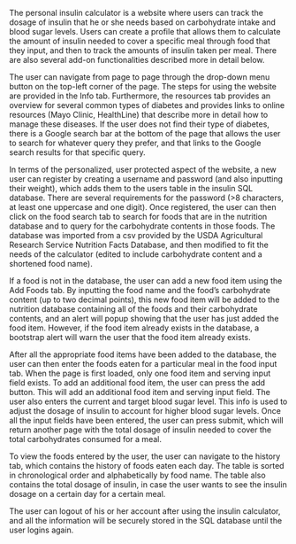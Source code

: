 The personal insulin calculator is a website where users can track the dosage of insulin that he or she needs based on carbohydrate intake and blood sugar levels. Users can create a profile that allows them to calculate the amount of insulin needed to cover a specific meal through food that they input, and then to track the amounts of insulin taken per meal. There are also several add-on functionalities described more in detail below.

The user can navigate from page to page through the drop-down menu button on the top-left corner of the page.  The steps for using the website are provided in the Info tab.  Furthermore, the resources tab provides an overview for several common types of diabetes and provides links to online resources (Mayo Clinic, HealthLine) that describe more in detail how to manage these diseases. If the user does not find their type of diabetes, there is a Google search bar at the bottom of the page that allows the user to search for whatever query they prefer, and that links to the Google search results for that specific query.

In terms of the personalized, user protected aspect of the website, a new user can register by creating a username and password (and also inputting their weight), which adds them to the users table in the insulin SQL database. There are several requirements for the password (>8 characters, at least one uppercase and one digit). Once registered, the user can then click on the food search tab to search for foods that are in the nutrition database and to query for the carbohydrate contents in those foods. The database was imported from a csv provided by the USDA Agricultural Research Service Nutrition Facts Database, and then modified to fit the needs of the calculator (edited to include carbohydrate content and a shortened food name).

If a food is not in the database, the user can add a new food item using the Add Foods tab. By inputting the food name and the food’s carbohydrate content (up to two decimal points), this new food item will be added to the nutrition database containing all of the foods and their carbohydrate contents, and an alert will popup showing that the user has just added the food item. However, if the food item already exists in the database, a bootstrap alert will warn the user that the food item already exists.

After all the appropriate food items have been added to the database, the user can then enter the foods eaten for a particular meal in the food input tab.  When the page is first loaded, only one food item and serving input field exists.  To add an additional food item, the user can press the add button.  This will add an additional food item and serving input field.  The user also enters the current and target blood sugar level.  This info is used to adjust the dosage of insulin to account for higher blood sugar levels.  Once all the input fields have been entered, the user can press submit, which will return another page with the total dosage of insulin needed to cover the total carbohydrates consumed for a meal.

To view the foods entered by the user, the user can navigate to the history tab, which contains the history of foods eaten each day.  The table is sorted in chronological order and alphabetically by food name.  The table also contains the total dosage of insulin, in case the user wants to see the insulin dosage on a certain day for a certain meal.

The user can logout of his or her account after using the insulin calculator, and all the information will be securely stored in the SQL database until the user logins again.
